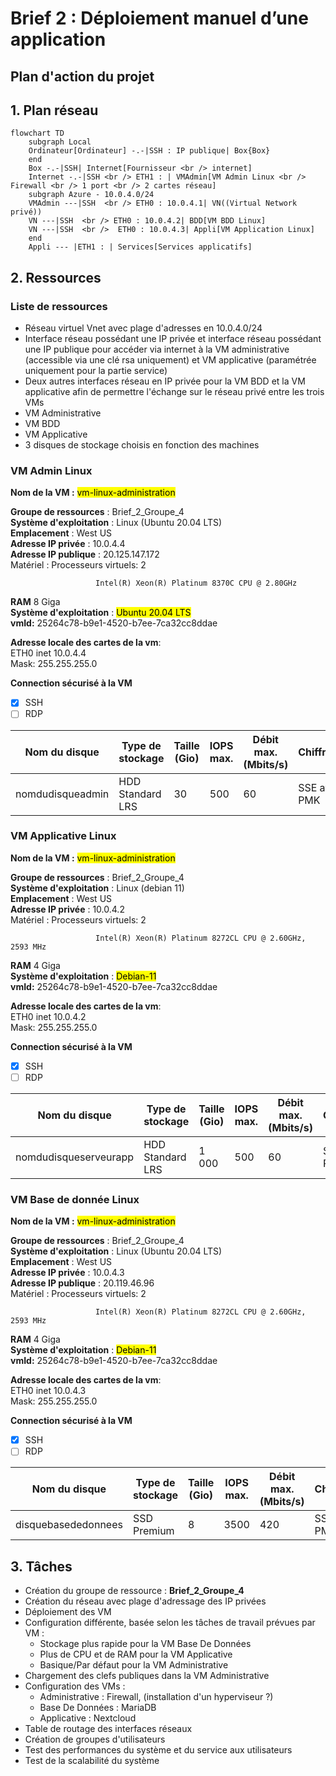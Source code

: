 # Brief 2 : Déploiement manuel d’une application

## **Plan d'action du projet**

## 1. Plan réseau

```mermaid
flowchart TD
    subgraph Local
    Ordinateur[Ordinateur] -.-|SSH : IP publique| Box{Box}
    end
    Box -.-|SSH| Internet[Fournisseur <br /> internet]
    Internet -.-|SSH <br /> ETH1 : | VMAdmin[VM Admin Linux <br /> Firewall <br /> 1 port <br /> 2 cartes réseau]
    subgraph Azure - 10.0.4.0/24
    VMAdmin ---|SSH  <br /> ETH0 : 10.0.4.1| VN((Virtual Network privé))
    VN ---|SSH  <br /> ETH0 : 10.0.4.2| BDD[VM BDD Linux]
    VN ---|SSH  <br />  ETH0 : 10.0.4.3| Appli[VM Application Linux]
    end
    Appli --- |ETH1 : | Services[Services applicatifs]
```

## 2. Ressources

### Liste de ressources

- Réseau virtuel Vnet avec plage d'adresses en 10.0.4.0/24
- Interface réseau possédant une IP privée et interface réseau possédant une IP publique pour accéder via internet à la VM administrative (accessible via une clé rsa uniquement) et VM applicative (paramétrée uniquement pour la partie service)
- Deux autres interfaces réseau en IP privée pour la VM BDD et la VM applicative afin de permettre l'échange sur le réseau privé entre les trois VMs
- VM Administrative
- VM BDD
- VM Applicative
- 3 disques de stockage choisis en fonction des machines    

### VM Admin Linux
**Nom de la VM :** <mark>vm-linux-administration</mark>

**Groupe de ressources** : Brief_2_Groupe_4  
**Système d'exploitation** : Linux (Ubuntu 20.04 LTS)  
**Emplacement** : West US  
**Adresse IP privée** : 10.0.4.4  
**Adresse IP publique** : 20.125.147.172  
Matériel : 
Processeurs virtuels: 2

                       Intel(R) Xeon(R) Platinum 8370C CPU @ 2.80GHz


**RAM** 8 Giga  
**Système d'exploitation** : <mark>Ubuntu 20.04 LTS</mark>  
**vmId:** 25264c78-b9e1-4520-b7ee-7ca32cc8ddae  

**Adresse locale des cartes de la vm**:  
ETH0   inet 10.0.4.4   
Mask: 255.255.255.0  


**Connection sécurisé à la VM**
- [x] SSH
- [ ] RDP

|Nom du disque | Type de stockage | Taille (Gio) | IOPS max. | Débit max. (Mbits/s) | Chiffrement | Mise en cache de l'hôte|
|---|---|---|---|---|---|---|
|nomdudisqueadmin | HDD Standard LRS | 30 | 500 | 60 | SSE avec PMK | Lecture/Ecriture |

### VM Applicative Linux
**Nom de la VM :** <mark>vm-linux-administration</mark>

**Groupe de ressources** : Brief_2_Groupe_4  
**Système d'exploitation** : Linux (debian 11)  
**Emplacement** : West US  
**Adresse IP privée** : 10.0.4.2  
Matériel : 
Processeurs virtuels: 2

                       Intel(R) Xeon(R) Platinum 8272CL CPU @ 2.60GHz, 2593 MHz

**RAM** 4 Giga  
**Système d'exploitation** : <mark>Debian-11</mark>  
**vmId:** 25264c78-b9e1-4520-b7ee-7ca32cc8ddae  

**Adresse locale des cartes de la vm**:  
ETH0   inet 10.0.4.2   
Mask: 255.255.255.0  


**Connection sécurisé à la VM**
- [x] SSH
- [ ] RDP

|Nom du disque | Type de stockage | Taille (Gio) | IOPS max. | Débit max. (Mbits/s) | Chiffrement | Mise en cache de l'hôte|
|---|---|---|---|---|---|---|
|nomdudisqueserveurapp | HDD Standard LRS | 1 000| 500 | 60 | SSE avec PMK | Lecture/Ecriture |

### VM Base de donnée Linux
**Nom de la VM :** <mark>vm-linux-administration</mark>

**Groupe de ressources** : Brief_2_Groupe_4  
**Système d'exploitation** : Linux (Ubuntu 20.04 LTS)  
**Emplacement** : West US  
**Adresse IP privée** : 10.0.4.3  
**Adresse IP publique** : 20.119.46.96  
Matériel : 
Processeurs virtuels: 2

                       Intel(R) Xeon(R) Platinum 8272CL CPU @ 2.60GHz, 2593 MHz

**RAM** 4 Giga  
**Système d'exploitation** : <mark>Debian-11</mark>  
**vmId:** 25264c78-b9e1-4520-b7ee-7ca32cc8ddae  

**Adresse locale des cartes de la vm**:  
ETH0   inet 10.0.4.3   
Mask: 255.255.255.0  


**Connection sécurisé à la VM**
- [x] SSH
- [ ] RDP

|Nom du disque | Type de stockage | Taille (Gio) | IOPS max. | Débit max. (Mbits/s) | Chiffrement | Mise en cache de l'hôte|
|---|---|---|---|---|---|---|
|disquebasededonnees | SSD Premium | 8 | 3500 | 420 | SSE avec PMK | Lecture/Ecriture |

## 3. Tâches 

- Création du groupe de ressource : **Brief_2_Groupe_4**
- Création du réseau avec plage d'adressage des IP privées
- Déploiement des VM
- Configuration différente, basée selon les tâches de travail prévues par VM : 
  - Stockage plus rapide pour la VM Base De Données
  - Plus de CPU et de RAM pour la VM Applicative
  - Basique/Par défaut pour la VM Administrative
- Chargement des clefs publiques dans la VM Administrative
- Configuration des VMs :
  -  Administrative : Firewall, (installation d'un hyperviseur ?)
  -  Base De Données : MariaDB
  -  Applicative : Nextcloud
- Table de routage des interfaces réseaux
- Création de groupes d'utilisateurs
- Test des performances du système et du service aux utilisateurs
- Test de la scalabilité du système
